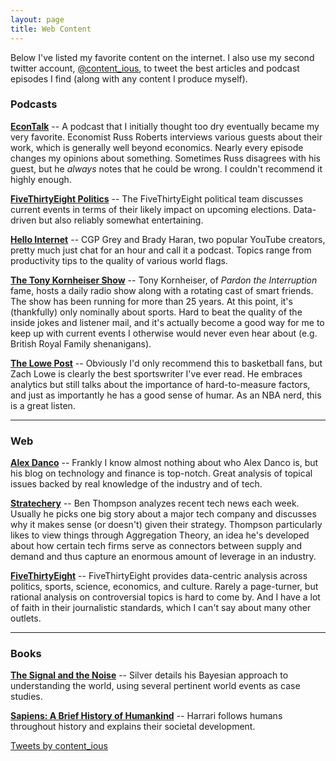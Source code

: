 ```yaml
---
layout: page
title: Web Content
---
```


Below I've listed my favorite content on the internet.
I also use my second twitter account, [@content_ious](https://twitter.com/content_ious), to tweet the best articles and podcast episodes I find (along with any content I produce myself).


### Podcasts
**[EconTalk](http://www.econtalk.org/)**
-- A podcast that I initially thought too dry eventually became my very favorite.
Economist Russ Roberts interviews various guests about their work, which is generally well beyond economics.
Nearly every episode changes my opinions about something.
Sometimes Russ disagrees with his guest, but he *always* notes that he could be wrong.
I couldn't recommend it highly enough.

**[FiveThirtyEight Politics](https://fivethirtyeight.com/tag/politics-podcast/)**
-- The FiveThirtyEight political team discusses current events in terms of their likely impact on upcoming elections.
Data-driven but also reliably somewhat entertaining.

**[Hello Internet](http://www.hellointernet.fm/)**
-- CGP Grey and Brady Haran, two popular YouTube creators, pretty much just chat for an hour and call it a podcast.
Topics range from productivity tips to the quality of various world flags.

**[The Tony Kornheiser Show](http://www.tonykornheisershow.com)**
-- Tony Kornheiser, of *Pardon the Interruption* fame, hosts a daily radio show along with a rotating cast of smart friends.
The show has been running for more than 25 years.
At this point, it's (thankfully) only nominally about sports.
Hard to beat the quality of the inside jokes and listener mail, and it's actually become a good way for me to keep up with current events I otherwise would never even hear about (e.g. British Royal Family shenanigans).

**[The Lowe Post](http://www.espn.com/espnradio/podcast/archive/_/id/10528553)**
-- Obviously I'd only recommend this to basketball fans, but Zach Lowe is clearly the best sportswriter I've ever read.
He embraces analytics but still talks about the importance of hard-to-measure factors, and just as importantly he has a good sense of humar.
As an NBA nerd, this is a great listen.

<hr>

### Web
**[Alex Danco](https://alexdanco.com)**
-- Frankly I know almost nothing about who Alex Danco is, but his blog on technology and finance is top-notch. Great analysis of topical issues backed by real knowledge of the industry and of tech.

**[Stratechery](https://stratechery.com)**
-- Ben Thompson analyzes recent tech news each week.
Usually he picks one big story about a major tech company and discusses why it makes sense (or doesn't) given their strategy.
Thompson particularly likes to view things through Aggregation Theory, an idea he's developed about how certain tech firms serve as connectors between supply and demand and thus capture an enormous amount of leverage in an industry.

**[FiveThirtyEight](http://www.fivethirtyeight.com)**
-- FiveThirtyEight provides data-centric analysis across politics, sports, science, economics, and culture.
Rarely a page-turner, but rational analysis on controversial topics is hard to come by.
And I have a lot of faith in their journalistic standards, which I can't say about many other outlets.

<hr>

### Books
**[The Signal and the Noise](https://en.wikipedia.org/wiki/The_Signal_and_the_Noise")**
-- Silver details his Bayesian approach to understanding the world, using several pertinent world events as case studies.

**[Sapiens: A Brief History of Humankind](https://en.wikipedia.org/wiki/Sapiens:_A_Brief_History_of_Humankind)**
-- Harrari follows humans throughout history and explains their societal development.


<a class="twitter-timeline" href="https://twitter.com/content_ious?ref_src=twsrc%5Etfw">Tweets by content_ious</a> <script async src="https://platform.twitter.com/widgets.js" charset="utf-8"></script>
